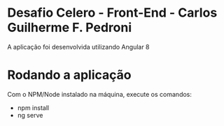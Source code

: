 # Desafio Celero - Front-End - Carlos Guilherme F. Pedroni
A aplicação foi desenvolvida utilizando Angular 8

# Rodando a aplicação
Com o NPM/Node instalado na máquina, execute os comandos:

+ npm install
+ ng serve
